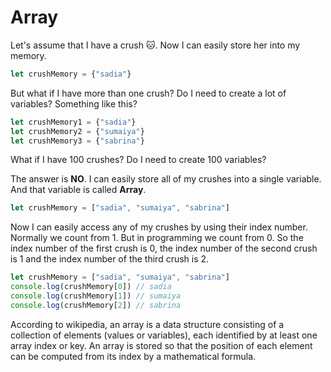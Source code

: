 # Array

Let's assume that I have a crush 🐱. Now I can easily store her into my memory.

```js
let crushMemory = {"sadia"}
```

But what if I have more than one crush? Do I need to create a lot of variables? Something like this?

```js
let crushMemory1 = {"sadia"}
let crushMemory2 = {"sumaiya"}
let crushMemory3 = {"sabrina"}
```

What if I have 100 crushes? Do I need to create 100 variables?

The answer is **NO**. I can easily store all of my crushes into a single variable. And that variable is called **Array**.

```js
let crushMemory = ["sadia", "sumaiya", "sabrina"]
```

Now I can easily access any of my crushes by using their index number. Normally we count from 1. But in programming we count from 0. So the index number of the first crush is 0, the index number of the second crush is 1 and the index number of the third crush is 2.

```js
let crushMemory = ["sadia", "sumaiya", "sabrina"]
console.log(crushMemory[0]) // sadia
console.log(crushMemory[1]) // sumaiya
console.log(crushMemory[2]) // sabrina
```

According to wikipedia, an array is a data structure consisting of a collection of elements (values or variables), each identified by at least one array index or key. An array is stored so that the position of each element can be computed from its index by a mathematical formula.
